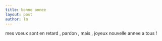 ```yaml
---
title: bonne annee 
layout: post
author: lm
---
```

<p>mes voeux sont en retard , pardon , mais , joyeux nouvelle annee a tous !</p>
